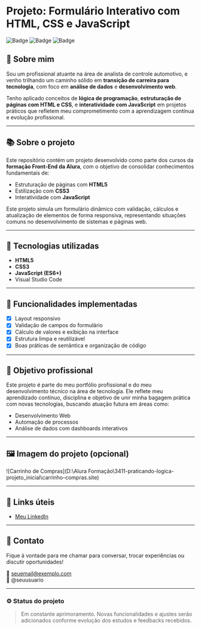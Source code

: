 # Projeto: Formulário Interativo com HTML, CSS e JavaScript

![Badge](https://img.shields.io/badge/Projeto-Alura-blue) ![Badge](https://img.shields.io/badge/HTML-CSS-JavaScript-yellow) ![Badge](https://img.shields.io/badge/Em%20desenvolvimento-🚧-orange)

## 💼 Sobre mim

Sou um profissional atuante na área de analista de controle automotivo, e venho trilhando um caminho sólido em **transição de carreira para tecnologia**, com foco em **análise de dados** e **desenvolvimento web**. 

Tenho aplicado conceitos de **lógica de programação**, **estruturação de páginas com HTML e CSS**, e **interatividade com JavaScript** em projetos práticos que refletem meu comprometimento com a aprendizagem contínua e evolução profissional.

---

## 📚 Sobre o projeto

Este repositório contém um projeto desenvolvido como parte dos cursos da **formação Front-End da Alura**, com o objetivo de consolidar conhecimentos fundamentais de:

- Estruturação de páginas com **HTML5**
- Estilização com **CSS3**
- Interatividade com **JavaScript**

Este projeto simula um formulário dinâmico com validação, cálculos e atualização de elementos de forma responsiva, representando situações comuns no desenvolvimento de sistemas e páginas web.

---

## 🧩 Tecnologias utilizadas

- **HTML5**
- **CSS3**
- **JavaScript (ES6+)**
- Visual Studio Code

---

## 🚀 Funcionalidades implementadas

- [x] Layout responsivo
- [x] Validação de campos do formulário
- [x] Cálculo de valores e exibição na interface
- [x] Estrutura limpa e reutilizável
- [x] Boas práticas de semântica e organização de código

---

## 🎯 Objetivo profissional

Este projeto é parte do meu portfólio profissional e do meu desenvolvimento técnico na área de tecnologia. Ele reflete meu aprendizado contínuo, disciplina e objetivo de unir minha bagagem prática com novas tecnologias, buscando atuação futura em áreas como:

- Desenvolvimento Web
- Automação de processos
- Análise de dados com dashboards interativos

---

## 🖼️ Imagem do projeto (opcional)

![Carrinho de Compras](D:\Alura Formação\3411-praticando-logica-projeto_inicial\carrinho-compras\.site)


---

## 🔗 Links úteis

- [Meu LinkedIn](https://www.linkedin.com/in/seu-usuario)

---

## 🤝 Contato

Fique à vontade para me chamar para conversar, trocar experiências ou discutir oportunidades!

📧 seuemail@exemplo.com  
📱 @seuusuario

---

### ⚙️ Status do projeto

> Em constante aprimoramento. Novas funcionalidades e ajustes serão adicionados conforme evolução dos estudos e feedbacks recebidos.

